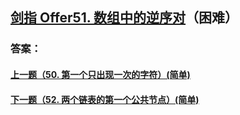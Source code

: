 ## [ 剑指 Offer51. 数组中的逆序对](https://leetcode-cn.com/problems/merge-two-sorted-lists/)（困难）





### 答案：



#### [上一题（50. 第一个只出现一次的字符）(简单)](https://github.com/sdwwld/leetCode/blob/master/src/main/java/com/wld/java/offer/剑指Offer50.md)

#### [下一题（52. 两个链表的第一个公共节点）(简单)](https://github.com/sdwwld/leetCode/blob/master/src/main/java/com/wld/java/offer/剑指Offer52.md)